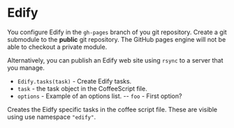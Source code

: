 # Edify

You configure Edify in the `gh-pages` branch of you git repository. Create a git
submodule to the **public** git repository. The GitHub pages engine will not be
able to checkout a private module.

Alternatively, you can publish an Edify web site using `rsync` to a server that
you manage.

- `Edify.tasks(task)` - Create Edify tasks.
- `task` - the task object in the CoffeeScript file.
- `options` - Example of an options list.
-- `foo` - First option?

Creates the Eidfy specific tasks in the coffee script file. These are visible
using use namespace `"edify"`.
